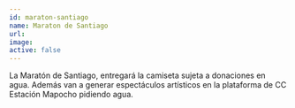 ```yaml
---
id: maraton-santiago
name: Maraton de Santiago
url:
image:
active: false
---
```

La Maratón de Santiago, entregará la camiseta sujeta a donaciones en agua. Además van a generar espectáculos artísticos en la plataforma de CC Estación Mapocho pidiendo agua.